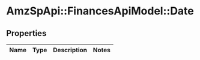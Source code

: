 # AmzSpApi::FinancesApiModel::Date

## Properties
Name | Type | Description | Notes
------------ | ------------- | ------------- | -------------


